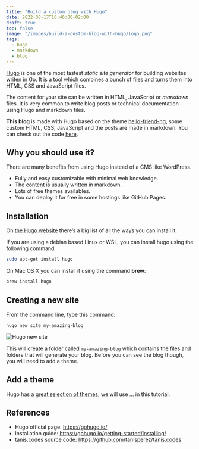 ```yaml
---
title: "Build a custom blog with Hugo"
date: 2022-08-17T16:46:00+02:00
draft: true
toc: false
image: "/images/build-a-custom-blog-with-hugo/logo.png"
tags:
  - hugo
  - markdown
  - blog
---
```

[Hugo](https://gohugo.io/) is one of the most fastest *static site generator* for building websites writen in [Go](https://en.wikipedia.org/wiki/Go_(programming_language)). It is a tool which combines a bunch of files and turns them into HTML, CSS and JavaScript files.

The content for your site can be written in HTML, JavaScript or *markdown* files. It is very common to write blog posts or technical documentation using Hugo and markdown files.

**This blog** is made with Hugo based on the theme [hello-friend-ng](https://github.com/rhazdon/hugo-theme-hello-friend-ng), some custom HTML, CSS, JavaScript and the posts are made in markdown. You can check out the code [here](https://github.com/tanisperez/tanis.codes).

## Why you should use it?
There are many benefits from using Hugo instead of a CMS like WordPress.
* Fully and easy customizable with minimal web knowledge.
* The content is usually written in markdown.
* Lots of free themes availables.
* You can deploy it for free in some hostings like GitHub Pages.

## Installation

On [the Hugo website](https://gohugo.io/getting-started/installing/) there’s a big list of all the ways you can install it.

If you are using a debian based Linux or WSL, you can install hugo using the following command:

```bash
sudo apt-get install hugo
```

On Mac OS X you can install it using the command **brew**:

```bash
brew install hugo
```

## Creating a new site

From the command line, type this command:

```bash
hugo new site my-amazing-blog
```

![Hugo new site](/images/build-a-custom-blog-with-hugo/hugo-new-site.png#center)

This will create a folder called `my-amazing-blog` which contains the files and folders that will generate your blog. Before you can see the blog though, you will need to add a theme.

## Add a theme

Hugo has a [great selection of themes](https://themes.gohugo.io/), we will use ... in this tutorial.


## References

* Hugo official page: https://gohugo.io/
* Installation guide: https://gohugo.io/getting-started/installing/
* tanis.codes source code: https://github.com/tanisperez/tanis.codes
